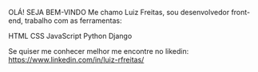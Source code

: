 OLÁ! SEJA BEM-VINDO
Me chamo Luiz Freitas, sou desenvolvedor front-end, trabalho com as ferramentas:

HTML
CSS
JavaScript
Python
Django

Se quiser me conhecer melhor me encontre no likedin: https://www.linkedin.com/in/luiz-rfreitas/
